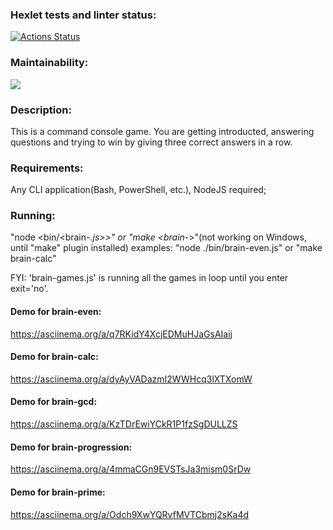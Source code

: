 ### Hexlet tests and linter status:

[![Actions Status](https://github.com/SergiusBlack/qa-auto-engineer-javascript-project-44/actions/workflows/hexlet-check.yml/badge.svg)](https://github.com/SergiusBlack/qa-auto-engineer-javascript-project-44/actions)

### Maintainability:
<a href="https://codeclimate.com/github/SergiusBlack/qa-auto-engineer-javascript-project-44/maintainability"><img src="https://api.codeclimate.com/v1/badges/997386a62eb072ad3585/maintainability" /></a>

### Description:
This is a command console game. You are getting introducted, answering questions and trying to win by giving three correct answers in a row.

### Requirements:
Any CLI application(Bash, PowerShell, etc.), NodeJS required;

### Running:
"node <bin/<brain-*.js>>" or "make <brain-*>"(not working on Windows, until "make" plugin installed)
examples: "node ./bin/brain-even.js" or "make brain-calc"

FYI: 'brain-games.js' is running all the games in loop until you enter exit='no'.

#### Demo for brain-even:
https://asciinema.org/a/q7RKidY4XcjEDMuHJaGsAIaij

#### Demo for brain-calc:
https://asciinema.org/a/dyAyVADazmI2WWHcq3lXTXomW

#### Demo for brain-gcd:
https://asciinema.org/a/KzTDrEwiYCkR1P1fzSgDULLZS

#### Demo for brain-progression:
https://asciinema.org/a/4mmaCGn9EVSTsJa3mism0SrDw

#### Demo for brain-prime:
https://asciinema.org/a/Odch9XwYQRvfMVTCbmj2sKa4d